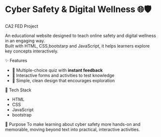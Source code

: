 # Cyber Safety & Digital Wellness 🌐🛡️

CA2 FED Project

An educational website designed to teach online safety and digital wellness in an engaging way.  
Built with HTML, CSS,bootstarp and JavaScript, it helps learners explore key concepts interactively.

✨ Features
- 📝 Multiple-choice quiz with **instant feedback**  
- 📑 Interactive forms and activities to test knowledge  
- 🎨 Simple, clean design that encourages exploration  

 🚀 Tech Stack
- HTML  
- CSS  
- JavaScript
- bootstrap

🎯 Purpose
To make learning about cyber safety more hands-on and memorable, moving beyond text into practical, interactive activities.
